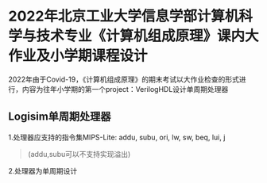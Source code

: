 # 2022年北京工业大学信息学部计算机科学与技术专业《计算机组成原理》课内大作业及小学期课程设计

2022年由于Covid-19，《计算机组成原理》的期末考试以大作业检查的形式进行，内容为往年小学期的第一个project：VerilogHDL设计单周期处理器

## Logisim单周期处理器

1.处理器应支持的指令集MIPS-Lite: addu, subu, ori, lw, sw, beq, lui, j 
>(addu,subu可以不支持实现溢出)

2.处理器为单周期设计
